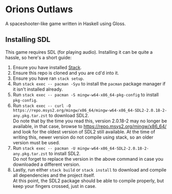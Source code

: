 # Orions Outlaws
A spaceshooter-like game written in Haskell using Gloss.

## Installing SDL
This game requires SDL (for playing audio). Installing it can be quite a hassle, so here's a short guide:
1. Ensure you have installed [Stack](https://www.haskellstack.org/).
2. Ensure this repo is cloned and you are cd'd into it.
3. Ensure you have ran `stack setup`.
4. Run `stack exec -- pacman -Syu` to install the `pacman` package manager if it isn't installed already.
5. Run `stack exec -- pacman -S mingw-w64-x86_64-pkg-config` to install `pkg-config`.
6. Run `stack exec -- curl -O https://repo.msys2.org/mingw/x86_64/mingw-w64-x86_64-SDL2-2.0.18-2-any.pkg.tar.zst` to download SDL2.  
   Do note that by the time you read this, version 2.0.18-2 may no longer be available,
   in that case, browse to https://repo.msys2.org/mingw/x86_64/ and look for the oldest version of SDL2 still available.
   At the time of writing this, newer version do not compile using stack, so an older version must be used.
7. Run `stack exec -- pacman -U mingw-w64-x86_64-SDL2-2.0.18-2-any.pkg.tar.zst` to install SDL2.  
   Do not forget to replace the version in the above command in case you downloaded a different version.
8. Lastly, run either `stack build` or `stack install` to download and compile all dependencies and the project itself.  
   At this point, the SDL2 package should be able to compile properly, but keep your fingers crossed, just in case.
